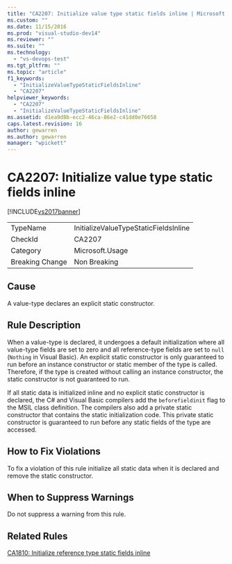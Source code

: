 ```yaml
---
title: "CA2207: Initialize value type static fields inline | Microsoft Docs"
ms.custom: ""
ms.date: 11/15/2016
ms.prod: "visual-studio-dev14"
ms.reviewer: ""
ms.suite: ""
ms.technology:
  - "vs-devops-test"
ms.tgt_pltfrm: ""
ms.topic: "article"
f1_keywords:
  - "InitializeValueTypeStaticFieldsInline"
  - "CA2207"
helpviewer_keywords:
  - "CA2207"
  - "InitializeValueTypeStaticFieldsInline"
ms.assetid: d1ea9d8b-ecc2-46ca-86e2-c41dd0e76658
caps.latest.revision: 16
author: gewarren
ms.author: gewarren
manager: "wpickett"
---
```

# CA2207: Initialize value type static fields inline
[!INCLUDE[vs2017banner](../includes/vs2017banner.md)]

|||
|-|-|
|TypeName|InitializeValueTypeStaticFieldsInline|
|CheckId|CA2207|
|Category|Microsoft.Usage|
|Breaking Change|Non Breaking|

## Cause
 A value-type declares an explicit static constructor.

## Rule Description
 When a value-type is declared, it undergoes a default initialization where all value-type fields are set to zero and all reference-type fields are set to `null` (`Nothing` in Visual Basic). An explicit static constructor is only guaranteed to run before an instance constructor or static member of the type is called. Therefore, if the type is created without calling an instance constructor, the static constructor is not guaranteed to run.

 If all static data is initialized inline and no explicit static constructor is declared, the C# and Visual Basic compilers add the `beforefieldinit` flag to the MSIL class definition. The compilers also add a private static constructor that contains the static initialization code. This private static constructor is guaranteed to run before any static fields of the type are accessed.

## How to Fix Violations
 To fix a violation of this rule initialize all static data when it is declared and remove the static constructor.

## When to Suppress Warnings
 Do not suppress a warning from this rule.

## Related Rules
 [CA1810: Initialize reference type static fields inline](../code-quality/ca1810-initialize-reference-type-static-fields-inline.md)




